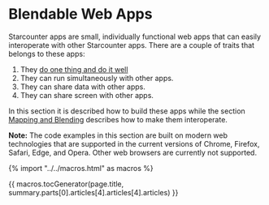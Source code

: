 # Blendable Web Apps

Starcounter apps are small, individually functional web apps that can easily interoperate with other Starcounter apps. There are a couple of traits that belongs to these apps:

1. They [do one thing and do it well](https://en.wikipedia.org/wiki/Unix_philosophy#Do_One_Thing_and_Do_It_Well)
2. They can run simultaneously with other apps.
3. They can share data with other apps.
4. They can share screen with other apps.

In this section it is described how to build these apps while the section [Mapping and Blending](../mapping-and-blending) describes how to make them interoperate.

**Note:** The code examples in this section are built on modern web technologies that are supported in the current versions of Chrome, Firefox, Safari, Edge, and Opera. Other web browsers are currently not supported. 

{% import "../../macros.html" as macros %}

{{ macros.tocGenerator(page.title, summary.parts[0].articles[4].articles[4].articles) }}
